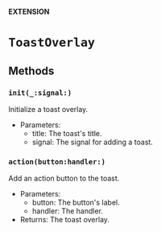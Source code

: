 **EXTENSION**

# `ToastOverlay`

## Methods
### `init(_:signal:)`

Initialize a toast overlay.
- Parameters:
    - title: The toast's title.
    - signal: The signal for adding a toast.

### `action(button:handler:)`

Add an action button to the toast.
- Parameters:
    - button: The button's label.
    - handler: The handler.
- Returns: The toast overlay.
